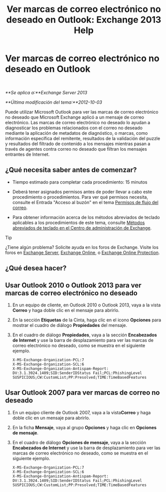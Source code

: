 ﻿---
title: 'Ver marcas de correo electrónico no deseado en Outlook: Exchange 2013 Help'
TOCTitle: Ver marcas de correo electrónico no deseado en Outlook
ms:assetid: cddb5dbf-ad1e-471c-9fc8-28ddcf7ec1d0
ms:mtpsurl: https://technet.microsoft.com/es-es/library/Bb124595(v=EXCHG.150)
ms:contentKeyID: 49895922
ms.date: 05/22/2018
mtps_version: v=EXCHG.150
ms.translationtype: MT
---

# Ver marcas de correo electrónico no deseado en Outlook

 

_**Se aplica a:**Exchange Server 2013_

_**Última modificación del tema:**2012-10-03_

Puede utilizar Microsoft Outlook para ver las marcas de correo electrónico no deseado que Microsoft Exchange aplicó a un mensaje de correo electrónico. Las marcas de correo electrónico no deseado lo ayudan a diagnosticar los problemas relacionados con el correo no deseado mediante la aplicación de metadatos de diagnóstico, o marcas, como información específica del remitente, resultados de la validación del puzzle y resultados del filtrado de contenido a los mensajes mientras pasan a través de agentes contra correo no deseado que filtran los mensajes entrantes de Internet.

## ¿Qué necesita saber antes de comenzar?

  - Tiempo estimado para completar cada procedimiento: 15 minutos

  - Deberá tener asignados permisos antes de poder llevar a cabo este procedimiento o procedimientos. Para ver qué permisos necesita, consulte el Entrada "Acceso al buzón" en el tema [Permisos de flujo del correo](mail-flow-permissions-exchange-2013-help.md).

  - Para obtener información acerca de los métodos abreviados de teclado aplicables a los procedimientos de este tema, consulte [Métodos abreviados de teclado en el Centro de administración de Exchange](keyboard-shortcuts-in-the-exchange-admin-center-exchange-online-protection-help.md).


> [!TIP]
> ¿Tiene algún problema? Solicite ayuda en los foros de Exchange. Visite los foros en <A href="https://go.microsoft.com/fwlink/p/?linkid=60612">Exchange Server</A>, <A href="https://go.microsoft.com/fwlink/p/?linkid=267542">Exchange Online</A>, o <A href="https://go.microsoft.com/fwlink/p/?linkid=285351">Exchange Online Protection</A>.



## ¿Qué desea hacer?

## Usar Outlook 2010 o Outlook 2013 para ver marcas de correo electrónico no deseado

1.  En un equipo de cliente, en Outlook 2010 o Outlook 2013, vaya a la vista **Correo** y haga doble clic en el mensaje para abrirlo.

2.  En la sección **Etiquetas** de la Cinta, haga clic en el icono **Opciones** para mostrar el cuadro de diálogo **Propiedades** del mensaje.

3.  En el cuadro de diálogo **Propiedades**, vaya a la sección **Encabezados de Internet** y use la barra de desplazamiento para ver las marcas de correo electrónico no deseado, como se muestra en el siguiente ejemplo.
    
        X-MS-Exchange-Organization-PCL:7
        X-MS-Exchange-Organization-SCL:6
        X-MS-Exchange-Organization-Antispam-Report: DV:3.1.3924.1409;SID:SenderIDStatus Fail;PCL:PhishingLevel SUSPICIOUS;CW:CustomList;PP:Presolved;TIME:TimeBasedFeatures

## Usar Outlook 2007 para ver marcas de correo no deseado

1.  En un equipo cliente de Outlook 2007, vaya a la vista**Correo** y haga doble clic en un mensaje para abrirlo.

2.  En la ficha **Mensaje**, vaya al grupo **Opciones** y haga clic en **Opciones de mensaje**.

3.  En el cuadro de diálogo **Opciones de mensaje**, vaya a la sección **Encabezados de Internet** y use la barra de desplazamiento para ver las marcas de correo electrónico no deseado, como se muestra en el siguiente ejemplo.
    
        X-MS-Exchange-Organization-PCL:7
        X-MS-Exchange-Organization-SCL:6
        X-MS-Exchange-Organization-Antispam-Report: DV:3.1.3924.1409;SID:SenderIDStatus Fail;PCL:PhishingLevel SUSPICIOUS;CW:CustomList;PP:Presolved;TIME:TimeBasedFeatures

